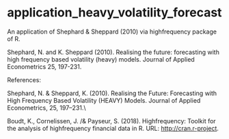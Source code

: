 # application_heavy_volatility_forecast
An application of Shephard &amp; Sheppard (2010) via highfrequency package of R.

Shephard, N. and K. Sheppard (2010). Realising the future: forecasting with high frequency based volatility (heavy) models. Journal of Applied Econometrics 25, 197-231.

References:

Shephard, N. \& Sheppard, K. (2010). Realising the Future: Forecasting with High Frequency Based Volatility
(HEAVY) Models. Journal of Applied Econometrics, 25, 197–231.\\

Boudt, K., Cornelissen, J. /& Payseur, S. (2018). Highfrequency: Toolkit for the analysis of highfrequency financial data in R. URL: http://cran.r-project.
